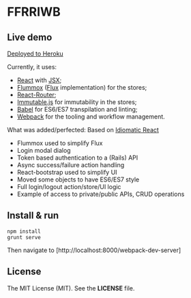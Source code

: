 # FFRRIWB

## Live demo
[Deployed to Heroku](http://ffrriwb.herokuapp.com)

Currently, it uses:

* [React](http://facebook.github.io/react/) with [JSX](https://facebook.github.io/jsx/);
* [Flummox](https://github.com/acdlite/flummox) ([Flux](http://facebook.github.io/flux/) implementation) for the stores;
* [React-Router](https://github.com/rackt/react-router);
* [Immutable.js](http://facebook.github.io/immutable-js/) for immutability in the stores;
* [Babel](https://babeljs.io/) for ES6/ES7 transpilation and linting;
* [Webpack](http://webpack.github.io/) for the tooling and workflow management.

What was added/perfected:
Based on [Idiomatic React](https://github.com/netgusto/IdiomaticReact)

*  Flummox used to simplify Flux
*  Login modal dialog
*  Token based authentication to a (Rails) API
*  Async success/failure action handling
*  React-bootstrap used to simplify UI
*  Moved some objects to have ES6/ES7 style
*  Full login/logout action/store/UI logic
*  Example of access to private/public APIs, CRUD operations


## Install & run

```
npm install
grunt serve
```

Then navigate to [http://localhost:8000/webpack-dev-server]

## License

The MIT License (MIT). See the **LICENSE** file.

